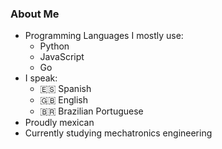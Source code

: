 ### About Me
* Programming Languages I mostly use:
  * Python
  * JavaScript
  * Go
* I speak:
  * 🇪🇸 Spanish
  * 🇬🇧 English
  * 🇧🇷 Brazilian Portuguese
* Proudly mexican
* Currently studying mechatronics engineering
